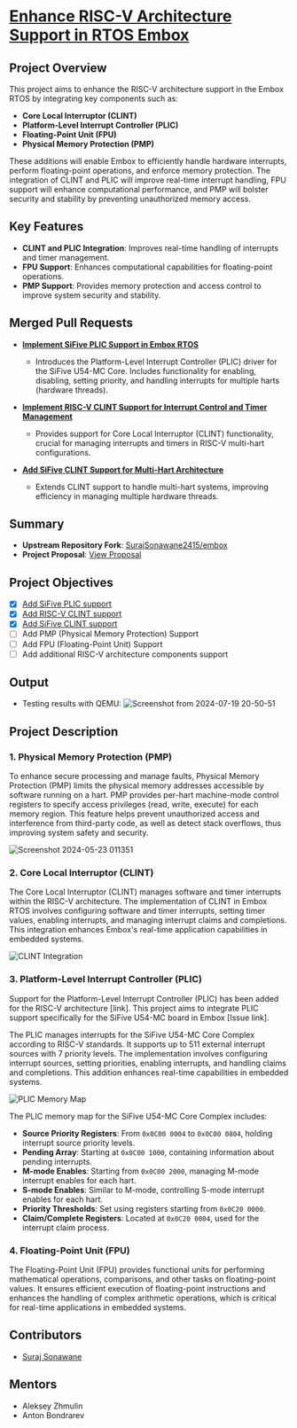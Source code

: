 # [Enhance RISC-V Architecture Support in RTOS Embox](https://summer-ospp.ac.cn/org/prodetail/249c00148?list=org&navpage=org)

## Project Overview
This project aims to enhance the RISC-V architecture support in the Embox RTOS by integrating key components such as:
- **Core Local Interruptor (CLINT)**
- **Platform-Level Interrupt Controller (PLIC)**
- **Floating-Point Unit (FPU)**
- **Physical Memory Protection (PMP)**

These additions will enable Embox to efficiently handle hardware interrupts, perform floating-point operations, and enforce memory protection. The integration of CLINT and PLIC will improve real-time interrupt handling, FPU support will enhance computational performance, and PMP will bolster security and stability by preventing unauthorized memory access.

## Key Features
- **CLINT and PLIC Integration**: Improves real-time handling of interrupts and timer management.
- **FPU Support**: Enhances computational capabilities for floating-point operations.
- **PMP Support**: Provides memory protection and access control to improve system security and stability.

## Merged Pull Requests
- [**Implement SiFive PLIC Support in Embox RTOS**](https://github.com/embox/embox/pull/3314)
  - Introduces the Platform-Level Interrupt Controller (PLIC) driver for the SiFive U54-MC Core. Includes functionality for enabling, disabling, setting priority, and handling interrupts for multiple harts (hardware threads).

- [**Implement RISC-V CLINT Support for Interrupt Control and Timer Management**](https://github.com/embox/embox/pull/3348)
  - Provides support for Core Local Interruptor (CLINT) functionality, crucial for managing interrupts and timers in RISC-V multi-hart configurations.

- [**Add SiFive CLINT Support for Multi-Hart Architecture**](https://github.com/embox/embox/pull/3356)
  - Extends CLINT support to handle multi-hart systems, improving efficiency in managing multiple hardware threads.

## Summary
- **Upstream Repository Fork**: [SurajSonawane2415/embox](https://github.com/SurajSonawane2415/embox)
- **Project Proposal**: [View Proposal](https://docs.google.com/document/d/1aRfXzFN_mCHorJmdMGZrrZTLVfves6QpZ8A1rbIRiHk/edit?usp=sharing)

## Project Objectives
- [x] [Add SiFive PLIC support](https://github.com/embox/embox/pull/3314)
- [x] [Add RISC-V CLINT support](https://github.com/embox/embox/pull/3348)
- [x] [Add SiFive CLINT support](https://github.com/embox/embox/pull/3356)
- [ ] Add PMP (Physical Memory Protection) Support
- [ ] Add FPU (Floating-Point Unit) Support
- [ ] Add additional RISC-V architecture components support

## Output
- Testing results with QEMU:
![Screenshot from 2024-07-19 20-50-51](https://github.com/user-attachments/assets/8ffb41e7-802b-47a7-91ad-79a0d032f5c7)

## Project Description

### 1. Physical Memory Protection (PMP)
To enhance secure processing and manage faults, Physical Memory Protection (PMP) limits the physical memory addresses accessible by software running on a hart. PMP provides per-hart machine-mode control registers to specify access privileges (read, write, execute) for each memory region. This feature helps prevent unauthorized access and interference from third-party code, as well as detect stack overflows, thus improving system safety and security.

![Screenshot 2024-05-23 011351](https://github.com/user-attachments/assets/1ca6ef39-10da-415a-bddb-9c3b31731984)


### 2. Core Local Interruptor (CLINT)
The Core Local Interruptor (CLINT) manages software and timer interrupts within the RISC-V architecture. The implementation of CLINT in Embox RTOS involves configuring software and timer interrupts, setting timer values, enabling interrupts, and managing interrupt claims and completions. This integration enhances Embox's real-time application capabilities in embedded systems.

![CLINT Integration](https://github.com/user-attachments/assets/6bf0d144-5f2e-43b0-92d3-14a4449743ed)

### 3. Platform-Level Interrupt Controller (PLIC)
Support for the Platform-Level Interrupt Controller (PLIC) has been added for the RISC-V architecture [link]. This project aims to integrate PLIC support specifically for the SiFive U54-MC board in Embox [Issue link]. 

The PLIC manages interrupts for the SiFive U54-MC Core Complex according to RISC-V standards. It supports up to 511 external interrupt sources with 7 priority levels. The implementation involves configuring interrupt sources, setting priorities, enabling interrupts, and handling claims and completions. This addition enhances real-time capabilities in embedded systems.

![PLIC Memory Map](https://github.com/user-attachments/assets/ed3af3f9-c55d-42a0-a10e-3e28fa5e21ab)

The PLIC memory map for the SiFive U54-MC Core Complex includes:
- **Source Priority Registers**: From `0x0C00 0004` to `0x0C00 0804`, holding interrupt source priority levels.
- **Pending Array**: Starting at `0x0C00 1000`, containing information about pending interrupts.
- **M-mode Enables**: Starting from `0x0C00 2000`, managing M-mode interrupt enables for each hart.
- **S-mode Enables**: Similar to M-mode, controlling S-mode interrupt enables for each hart.
- **Priority Thresholds**: Set using registers starting from `0x0C20 0000`.
- **Claim/Complete Registers**: Located at `0x0C20 0004`, used for the interrupt claim process.

### 4. Floating-Point Unit (FPU)
The Floating-Point Unit (FPU) provides functional units for performing mathematical operations, comparisons, and other tasks on floating-point values. It ensures efficient execution of floating-point instructions and enhances the handling of complex arithmetic operations, which is critical for real-time applications in embedded systems.


## Contributors
- [Suraj Sonawane](https://github.com/SurajSonawane2415)

## Mentors
- Aleksey Zhmulin
- Anton Bondrarev


